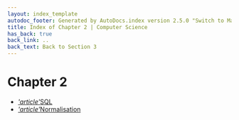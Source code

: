 ```yaml
---
layout: index_template
autodoc_footer: Generated by AutoDocs.index version 2.5.0 "Switch to Material Icons" ⓒ Starwort, 2020
title: Index of Chapter 2 | Computer Science
has_back: true
back_link: ..
back_text: Back to Section 3
---
```


# **Chapter 2**

- <a href='./SQL.md'><i title='MD file' class="material-icons">'article'</i>SQL</a>
- <a href='./normalisation.md'><i title='MD file' class="material-icons">'article'</i>Normalisation</a>
